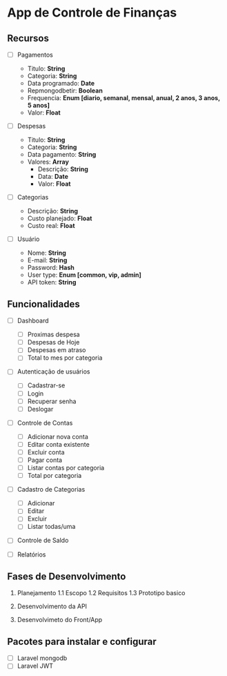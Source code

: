 # App de Controle de Finanças

## Recursos

- [ ] Pagamentos
    * Titulo: **String**
    * Categoria: **String**
    * Data programado: **Date**
    * Repmongodbetir: **Boolean**
    * Frequencia: **Enum [diario, semanal, mensal, anual, 2 anos, 3 anos, 5 anos]**
    * Valor: **Float**

- [ ] Despesas
    * Titulo: **String**
    * Categoria: **String**
    * Data pagamento: **String**
    * Valores: **Array**
        * Descrição: **String**
        * Data: **Date**
        * Valor: **Float**

- [ ] Categorias
    * Descrição: **String**
    * Custo planejado: **Float**
    * Custo real: **Float**

- [ ] Usuário
    * Nome: **String**
    * E-mail: **String**
    * Password: **Hash**
    * User type: **Enum [common, vip, admin]**
    * API token: **String**


## Funcionalidades

- [ ] Dashboard
    - [ ] Proximas despesa
    - [ ] Despesas de Hoje
    - [ ] Despesas em atraso
    - [ ] Total to mes por categoria

- [ ] Autenticação de usuários
    - [ ] Cadastrar-se
    - [ ] Login
    - [ ] Recuperar senha
    - [ ] Deslogar

- [ ] Controle de Contas
    - [ ] Adicionar nova conta
    - [ ] Editar conta existente
    - [ ] Excluir conta
    - [ ] Pagar conta
    - [ ] Listar contas por categoria
    - [ ] Total por categoria

- [ ] Cadastro de Categorias
    - [ ] Adicionar
    - [ ] Editar
    - [ ] Excluir
    - [ ] Listar todas/uma

- [ ] Controle de Saldo

- [ ] Relatórios


## Fases de Desenvolvimento

1. Planejamento
    1.1 Escopo
    1.2 Requisitos
    1.3 Prototipo basico

2. Desenvolvimento da API

3. Desenvolvimeto do Front/App


## Pacotes para instalar e configurar

- [ ] Laravel mongodb
- [ ] Laravel JWT